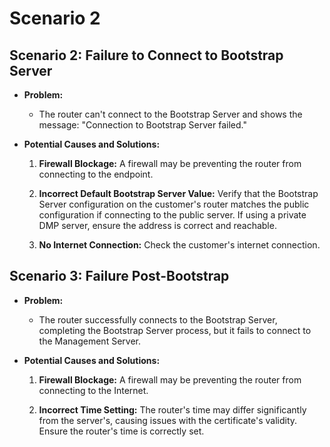 # Scenario 2

## Scenario 2: Failure to Connect to Bootstrap Server

- **Problem:**

  - The router can't connect to the Bootstrap Server and shows the message: "Connection to Bootstrap Server failed."

- **Potential Causes and Solutions:**

  1.  **Firewall Blockage:** A firewall may be preventing the router from connecting to the endpoint.

  2.  **Incorrect Default Bootstrap Server Value:** Verify that the Bootstrap Server configuration on the customer's router matches the public configuration if connecting to the public server. If using a private DMP server, ensure the address is correct and reachable.

  3.  **No Internet Connection:** Check the customer's internet connection.

## Scenario 3: Failure Post-Bootstrap

- **Problem:**

  - The router successfully connects to the Bootstrap Server, completing the Bootstrap Server process, but it fails to connect to the Management Server.

- **Potential Causes and Solutions:**

  1.  **Firewall Blockage:** A firewall may be preventing the router from connecting to the Internet.

  2.  **Incorrect Time Setting:** The router's time may differ significantly from the server's, causing issues with the certificate's validity. Ensure the router's time is correctly set.
